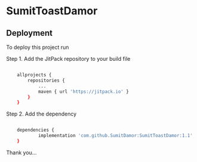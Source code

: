 # SumitToastDamor


## Deployment

To deploy this project run




Step 1. Add the JitPack repository to your build file

```bash

 	allprojects {
		repositories {
			...
			maven { url 'https://jitpack.io' }
		}
	}
```


Step 2. Add the dependency

```bash

 	dependencies {
	        implementation 'com.github.SumitDamor:SumitToastDamor:1.1'
	}
```

Thank you...
